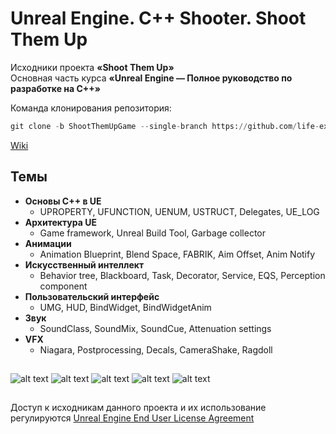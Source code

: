 ﻿# Unreal Engine. C++ Shooter. Shoot Them Up

Исходники проекта **«Shoot Them Up»**  
Oсновная часть курса **«Unreal Engine — Полное руководство по разработке на С++»**  

Команда клонирования репозитория:
```python
git clone -b ShootThemUpGame --single-branch https://github.com/life-exe/UnrealEngine.git
```
  
[Wiki](https://lifeexe-art.gitbook.io/unreal-engine-c-course/)
## Темы
  - **Основы C++ в UE**
    - UPROPERTY, UFUNCTION, UENUM, USTRUCT, Delegates, UE_LOG
  - **Архитектура UE**
    - Game framework, Unreal Build Tool, Garbage collector
  - **Aнимации**
    - Animation Blueprint, Blend Space, FABRIK, Aim Offset, Anim Notify
  - **Искусственный интеллект**
    - Behavior tree, Blackboard, Task, Decorator, Service, EQS, Perception component
  - **Пользовательский интерфейс**
    - UMG, HUD, BindWidget, BindWidgetAnim
  - **Звук**
    - SoundClass, SoundMix, SoundCue, Attenuation settings
  - **VFX**
    - Niagara, Postprocessing, Decals, CameraShake, Ragdoll

##
![alt text](http://www.life-exe.com/udemy/game1.png)
![alt text](http://www.life-exe.com/udemy/game2.png)
![alt text](http://www.life-exe.com/udemy/game3.png)
![alt text](http://www.life-exe.com/udemy/game4.png)
![alt text](http://www.life-exe.com/udemy/game5.png)

##
Доступ к исходникам данного проекта и их использование регулируются [Unreal Engine End User License Agreement](https://www.unrealengine.com/eula)
